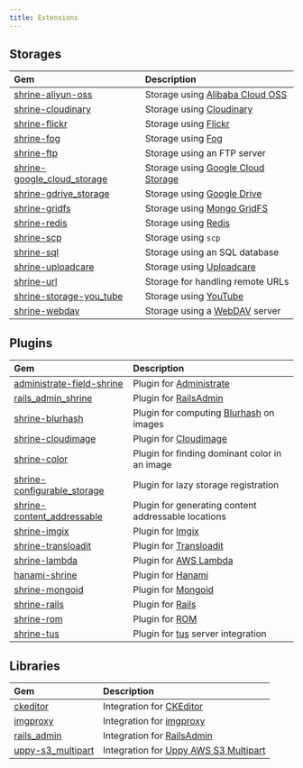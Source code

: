 ```yaml
---
title: Extensions
---
```


## Storages

| Gem                                                                                   | Description                                                                 |
| :----                                                                                 | :----------                                                                 |
| [shrine-aliyun-oss](https://github.com/zillou/shrine-aliyun-oss)                      | Storage using [Alibaba Cloud OSS](https://www.alibabacloud.com/product/oss) |
| [shrine-cloudinary](https://github.com/shrinerb/shrine-cloudinary)                    | Storage using [Cloudinary](https://cloudinary.com/)                         |
| [shrine-flickr](https://github.com/shrinerb/shrine-flickr)                            | Storage using [Flickr](https://flickr.com/)                                 |
| [shrine-fog](https://github.com/shrinerb/shrine-fog)                                  | Storage using [Fog](http://fog.io/)                                         |
| [shrine-ftp](https://github.com/ProjectResound/shrine-ftp)                            | Storage using an FTP server                                                 |
| [shrine-google_cloud_storage](https://github.com/renchap/shrine-google_cloud_storage) | Storage using [Google Cloud Storage](https://cloud.google.com/storage/)     |
| [shrine-gdrive_storage](https://github.com/edwardsharp/shrine-gdrive_storage)         | Storage using [Google Drive](https://www.google.com/drive/)                 |
| [shrine-gridfs](https://github.com/shrinerb/shrine-gridfs)                            | Storage using [Mongo GridFS](https://docs.mongodb.com/manual/core/gridfs/)  |
| [shrine-redis](https://github.com/dbongo/shrine-redis)                                | Storage using [Redis](https://redis.io/)                                    |
| [shrine-scp](https://github.com/jordanandree/shrine-scp)                              | Storage using `scp`                                                         |
| [shrine-sql](https://github.com/shrinerb/shrine-sql)                                  | Storage using an SQL database                                               |
| [shrine-uploadcare](https://github.com/shrinerb/shrine-uploadcare)                    | Storage using [Uploadcare](https://uploadcare.com)                          |
| [shrine-url](https://github.com/shrinerb/shrine-url)                                  | Storage for handling remote URLs                                            |
| [shrine-storage-you_tube](https://github.com/thedyrt/shrine-storage-you_tube)         | Storage using [YouTube](https://www.youtube.com/)                           |
| [shrine-webdav](https://github.com/funbox/shrine-webdav)                              | Storage using a [WebDAV](https://en.wikipedia.org/wiki/WebDAV) server       |

## Plugins

| Gem                                                                                         | Description                                                           |
| :----                                                                                       | :--------                                                             |
| [administrate-field-shrine](https://github.com/catsky/administrate-field-shrine)            | Plugin for [Administrate](https://github.com/thoughtbot/administrate) |
| [rails_admin_shrine](https://github.com/iquest/rails_admin_shrine)                          | Plugin for [RailsAdmin](https://github.com/sferik/rails_admin)        |
| [shrine-blurhash](https://github.com/renchap/shrine-blurhash)                               | Plugin for computing [Blurhash](https://blurha.sh/) on images         |
| [shrine-cloudimage](https://github.com/janklimo/shrine-cloudimage)                          | Plugin for [Cloudimage](https://www.cloudimage.io/)                   |
| [shrine-color](https://github.com/jnylen/shrine-color)                                      | Plugin for finding dominant color in an image                         |
| [shrine-configurable_storage](https://github.com/SleeplessByte/shrine-configurable_storage) | Plugin for lazy storage registration                                  |
| [shrine-content_addressable](https://github.com/SleeplessByte/shrine-content_addressable)   | Plugin for generating content addressable locations                   |
| [shrine-imgix](https://github.com/shrinerb/shrine-imgix)                                    | Plugin for [Imgix](https://www.imgix.com/)                            |
| [shrine-transloadit](https://github.com/shrinerb/shrine-transloadit)                        | Plugin for [Transloadit](https://transloadit.com/)                    |
| [shrine-lambda](https://github.com/texpert/shrine-lambda)                                   | Plugin for [AWS Lambda](https://aws.amazon.com/lambda/)               |
| [hanami-shrine](https://github.com/katafrakt/hanami-shrine)                                 | Plugin for [Hanami](https://hanamirb.org/)                            |
| [shrine-mongoid](https://github.com/shrinerb/shrine-mongoid)                                | Plugin for [Mongoid](https://mongoid.org)                             |
| [shrine-rails](https://github.com/abepetrillo/shrine-rails)                                 | Plugin for [Rails](https://rubyonrails.org/)                          |
| [shrine-rom](https://github.com/shrinerb/shrine-rom)                                        | Plugin for [ROM](https://rom-rb.org/)                                 |
| [shrine-tus](https://github.com/shrinerb/shrine-tus)                                        | Plugin for [tus](https://tus.io) server integration                   |

## Libraries

| Gem                                                             | Description                                                                     |
| :-----                                                          | :-------                                                                        |
| [ckeditor](https://github.com/galetahub/ckeditor)               | Integration for [CKEditor](https://ckeditor.com/ckeditor-4/)                    |
| [imgproxy](https://github.com/imgproxy/imgproxy.rb)             | Integration for [imgproxy](https://github.com/imgproxy/imgproxy)                |
| [rails_admin](https://github.com/sferik/rails_admin)            | Integration for [RailsAdmin](https://github.com/sferik/rails_admin)             |
| [uppy-s3_multipart](https://github.com/janko/uppy-s3_multipart) | Integration for [Uppy AWS S3 Multipart](https://uppy.io/docs/aws-s3-multipart/) |

